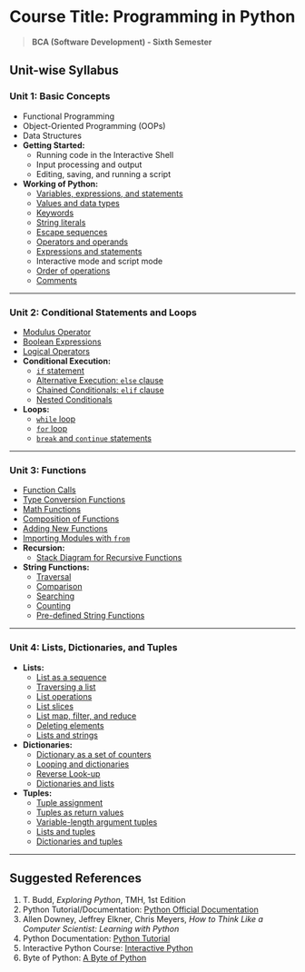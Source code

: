 # **Course Title:** Programming in Python

> **BCA (Software Development) - Sixth Semester**

## **Unit-wise Syllabus**

### **Unit 1: Basic Concepts**

- Functional Programming
- Object-Oriented Programming (OOPs)
- Data Structures
- **Getting Started:**
  - Running code in the Interactive Shell
  - Input processing and output
  - Editing, saving, and running a script
- **Working of Python:**
  - [Variables, expressions, and statements](unit1/t1.py)
  - [Values and data types](unit1/t2.py)
  - [Keywords](unit1/t3.py)
  - [String literals](unit1/t4.py)
  - [Escape sequences](unit1/t5.py)
  - [Operators and operands](unit1/t6.py)
  - [Expressions and statements](unit1/t1.py)
  - Interactive mode and script mode
  - [Order of operations](unit1/t7.py)
  - [Comments](unit1/t8.py)

---

### **Unit 2: Conditional Statements and Loops**

- [Modulus Operator](unit2/t1.py)
- [Boolean Expressions](unit2/t2.py)
- [Logical Operators](unit2/t2.py)
- **Conditional Execution:**
  - [`if` statement](unit2/t3.py)
  - [Alternative Execution: `else` clause](unit2/t3.py)
  - [Chained Conditionals: `elif` clause](unit2/t3.py)
  - [Nested Conditionals](unit2/t3.py)
- **Loops:**
  - [`while` loop](unit2/t4.py)
  - [`for` loop](unit2/t5.py)
  - [`break` and `continue` statements](unit2/t6.py)

---

### **Unit 3: Functions**

- [Function Calls](unit3/t1.py)
- [Type Conversion Functions](unit3/t2.py)
- [Math Functions](unit3/t3.py)
- [Composition of Functions](unit3/t4.py)
- [Adding New Functions](unit3/t1.py)
- [Importing Modules with `from`](unit3/t5.py)
- **Recursion:**
  - [Stack Diagram for Recursive Functions](unit3/t6.py)
- **String Functions:**
  - [Traversal](unit3/t7.py)
  - [Comparison](unit3/t7.py)
  - [Searching](unit3/t8.py)
  - [Counting](unit3/t8.py)
  - [Pre-defined String Functions](unit3/t9.py)

---

### **Unit 4: Lists, Dictionaries, and Tuples**

- **Lists:**
  - [List as a sequence](unit4/t1.py)
  - [Traversing a list](unit4/t1.py)
  - [List operations](unit4/t1.py)
  - [List slices](unit4/t2.py)
  - [List map, filter, and reduce](unit4/t3.py)
  - [Deleting elements](unit4/t4.py)
  - [Lists and strings](unit4/t5.py)
- **Dictionaries:**
  - [Dictionary as a set of counters](unit4/t6.py)
  - [Looping and dictionaries](unit4/t6.py)
  - [Reverse Look-up](unit4/t7.py)
  - [Dictionaries and lists](unit4/t8.py)
- **Tuples:**
  - [Tuple assignment](unit4/t1.py)
  - [Tuples as return values](unit4/t1.py)
  - [Variable-length argument tuples](unit4/t1.py)
  - [Lists and tuples](unit4/t1.py)
  - [Dictionaries and tuples](unit4/t1.py)

---

## **Suggested References**

1. T. Budd, _Exploring Python_, TMH, 1st Edition
2. Python Tutorial/Documentation: [Python Official Documentation](http://www.python.org)
3. Allen Downey, Jeffrey Elkner, Chris Meyers, _How to Think Like a Computer Scientist: Learning with Python_
4. Python Documentation: [Python Tutorial](http://docs.python.org/3/tutorial/index.html)
5. Interactive Python Course: [Interactive Python](http://interactivepython.org/courseb1/static/pythonds)
6. Byte of Python: [A Byte of Python](http://www.ibiblio.org/g2swap/byteofpython/read/)
